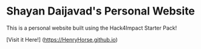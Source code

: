 # Shayan Daijavad's Personal Website

This is a personal website built using the Hack4Impact Starter Pack!

[Visit it Here!] (https://HenryHorse.github.io)
